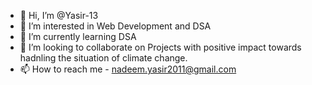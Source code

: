 - 👋 Hi, I’m @Yasir-13
- 👀 I’m interested in Web Development and DSA
- 🌱 I’m currently learning DSA
- 💞️ I’m looking to collaborate on Projects with positive impact towards hadnling the situation of climate change.
- 📫 How to reach me  - nadeem.yasir2011@gmail.com

<!---
Yasir-13/Yasir-13 is a ✨ special ✨ repository because its `README.md` (this file) appears on your GitHub profile.
You can click the Preview link to take a look at your changes.
--->
